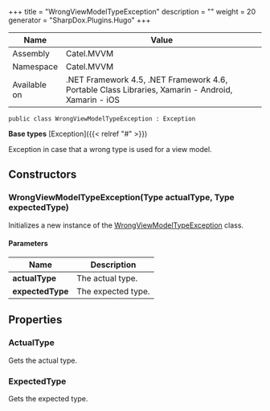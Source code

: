 

+++
title = "WrongViewModelTypeException" 
description = ""
weight = 20
generator = "SharpDox.Plugins.Hugo"
+++

Name|Value
---|---
Assembly|Catel.MVVM
Namespace|Catel.MVVM
Available on|.NET Framework 4.5, .NET Framework 4.6, Portable Class Libraries, Xamarin - Android, Xamarin - iOS

```
public class WrongViewModelTypeException : Exception
```

**Base types**
[Exception]({{&lt; relref "#" &gt;}})

Exception in case that a wrong type is used for a view model.

## Constructors

### WrongViewModelTypeException(Type actualType, Type expectedType)

Initializes a new instance of the [WrongViewModelTypeException](#) class.

#### Parameters

Name|Description
---|---
**actualType**|The actual type.
**expectedType**|The expected type.

## Properties

### ActualType

Gets the actual type.

### ExpectedType

Gets the expected type.

